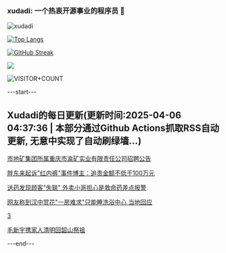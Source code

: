 ### xudadi: 一个热衷开源事业的程序员 👋

![xudadi](https://github-readme-stats-git-masterorgs-github-readme-stats-team.vercel.app/api?username=xudadi)

[![Top Langs](https://github-readme-stats.vercel.app/api/top-langs/?username=xudadi)](https://github.com/anuraghazra/github-readme-stats)

[![GitHub Streak](https://streak-stats.demolab.com?user=xudadi&locale=zh_Hans)](https://git.io/streak-stats)

![](https://raw.githubusercontent.com/xudadi/xudadi/main/assets/github-contribution-grid-snake.svg)

![VISITOR+COUNT](https://komarev.com/ghpvc/?username=xudadi&label=VISITOR+COUNT)


---start---

## Xudadi的每日更新(更新时间:2025-04-06 04:37:36 | 本部分通过Github Actions抓取RSS自动更新, 无意中实现了自动刷绿墙...)

[市地矿集团所属重庆市渝矿实业有限责任公司招聘公告](https://www.gongkaoleida.com/article/2347761)

[胖东来起诉"红内裤"事件博主：追责金额不低于100万元](https://m.163.com/news/article/JSDQ5VMO0512B07B.html)

[送药发现顾客"失联" 外卖小哥担心是救命药差点报警](https://m.163.com/news/article/JSDD9RK40534P59R.html)

[网友称到汉中赏花"一房难求"只能睡洗浴中心 当地回应](https://m.163.com/news/article/JSDLSS1L051492T3.html)

[3](https://m.163.com/touch/news/sub/domestic)

[毛新宇携家人清明回韶山祭祖](https://m.163.com/news/article/JSDN053B0530M570.html)

---end---
